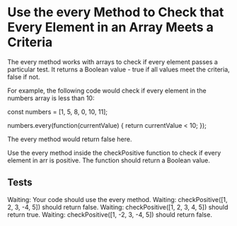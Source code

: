 # Use the every Method to Check that Every Element in an Array Meets a Criteria

The every method works with arrays to check if every element passes a particular test. It returns a Boolean value - true if all values meet the criteria, false if not.

For example, the following code would check if every element in the numbers array is less than 10:

const numbers = [1, 5, 8, 0, 10, 11];

numbers.every(function(currentValue) {
return currentValue < 10;
});

The every method would return false here.

Use the every method inside the checkPositive function to check if every element in arr is positive. The function should return a Boolean value.

## Tests

Waiting: Your code should use the every method.
Waiting: checkPositive([1, 2, 3, -4, 5]) should return false.
Waiting: checkPositive([1, 2, 3, 4, 5]) should return true.
Waiting: checkPositive([1, -2, 3, -4, 5]) should return false.
